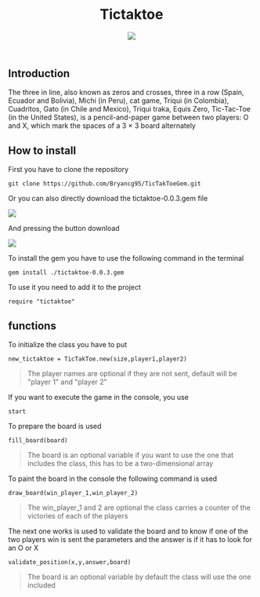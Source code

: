 <header class=text-center>

# Tictaktoe

![](https://i.imgur.com/8egglps.jpg)



</header>


<section class=text-justify>

## Introduction


The three in line, also known as zeros and crosses, three in a row (Spain, Ecuador and Bolivia), Michi (in Peru), cat game, Triqui (in Colombia), Cuadritos, Gato (in Chile and Mexico), Triqui traka, Equis Zero, Tic-Tac-Toe (in the United States), is a pencil-and-paper game between two players: O and X, which mark the spaces of a 3 × 3 board alternately

</section>

<section class=text-justify>

## How to install

First you have to clone the repository


<pre><code>git clone https://github.com/Bryancg95/TicTakToeGem.git</code></pre>

Or you can also directly download the tictaktoe-0.0.3.gem file

![](https://i.imgur.com/o2jAgCI.png)


And pressing the button download

![](https://i.imgur.com/MTYdFxK.png)


To install the gem you have to use the following command in the terminal

<pre><code>gem install ./tictaktoe-0.0.3.gem</code></pre>



To use it you need to add it to the project

<pre><code>require "tictaktoe"</code></pre>


</section>

## functions


To initialize the class you have to put

<pre><code>new_tictaktoe = TicTakToe.new(size,player1,player2) </code></pre>


>The player names are optional if they are not sent, default will be "player 1" and "player 2"

If you want to execute the game in the console, you use

<pre><code>start</code></pre>


To prepare the board is used


<pre><code>fill_board(board)</code></pre>

>The board is an optional variable if you want to use the one that includes the class, this has to be a two-dimensional array


To paint the board in the console the following command is used


<pre><code>draw_board(win_player_1,win_player_2)</code></pre>

>The win_player_1 and 2 are optional the class carries a counter of the victories of each of the players

The next one works is used to validate the board and to know if one of the two players win is sent the parameters and the answer is if it has to look for an O or X

<pre><code>validate_position(x,y,answer,board)</code></pre>

>The board is an optional variable by default the class will use the one included
